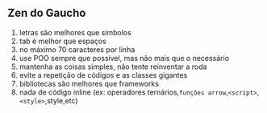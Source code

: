 ## Zen do Gaucho

1. letras são melhores que simbolos
2. tab é melhor que espaços
3. no máximo 70 caracteres por linha
4. use POO sempre que possível, mas não mais que o necessário
5. mantenha as coisas simples, não tente reinventar a roda
6. evite a repetição de códigos e as classes gigantes
7. bibliotecas são melhores que frameworks
8. nada de código inline (ex: operadores ternários,`funções arrow`,`<script>`,`<style>`,style,etc)
